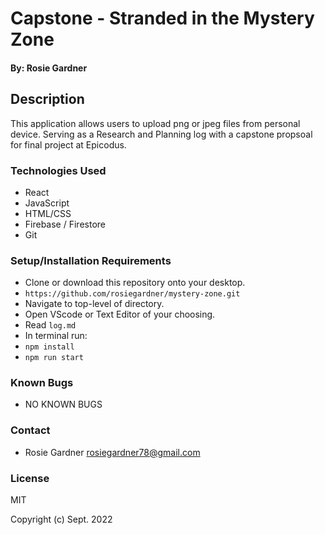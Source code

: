 #  Capstone - Stranded in the Mystery Zone

#### By: Rosie Gardner

## Description
This application allows users to upload png or jpeg files from personal device. Serving as a Research and Planning log with a capstone propsoal for final project at Epicodus.

### Technologies Used

* React
* JavaScript
* HTML/CSS
* Firebase / Firestore
* Git


### Setup/Installation Requirements

* Clone or download this repository onto your desktop.
* `https://github.com/rosiegardner/mystery-zone.git`
* Navigate to top-level of directory.
* Open VScode or Text Editor of your choosing. 
* Read `log.md`
* In terminal run:
* `npm install`
* `npm run start`


### Known Bugs

* NO KNOWN BUGS
### Contact

* Rosie Gardner <rosiegardner78@gmail.com>

### License

MIT

Copyright (c) Sept. 2022 